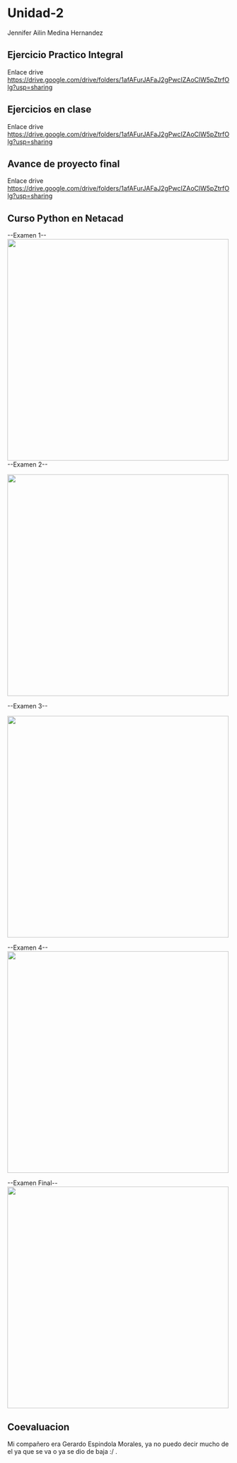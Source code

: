 # Unidad-2
Jennifer Ailin Medina Hernandez 

## Ejercicio Practico Integral
Enlace drive
https://drive.google.com/drive/folders/1afAFurJAFaJ2gPwcIZAoClW5pZtrfOlg?usp=sharing

## Ejercicios en clase
Enlace drive
https://drive.google.com/drive/folders/1afAFurJAFaJ2gPwcIZAoClW5pZtrfOlg?usp=sharing

## Avance de proyecto final
Enlace drive
https://drive.google.com/drive/folders/1afAFurJAFaJ2gPwcIZAoClW5pZtrfOlg?usp=sharing

## Curso Python en Netacad 

--Examen 1--
<br>
<img src="https://github.com/user-attachments/assets/40e214cf-2e6e-49a4-b005-b3b2f3f2f745" width="500"/>
<br>
--Examen 2--

<img src="https://github.com/user-attachments/assets/3155f90b-b80f-4b00-857e-83d4a5997b23" width="500"/>

--Examen 3--

<img src="https://github.com/user-attachments/assets/4af914fb-ef93-4aa4-b732-f135a3078c92" width="500"/>
<br>

--Examen 4--
<br>
<img src="https://github.com/user-attachments/assets/0c40dcc9-3ad2-4d2e-8bdc-d9c10241417d" width="500"/>
<br>

--Examen Final--
<br>
<img src="https://github.com/user-attachments/assets/81e4f8b0-2b3f-43e3-b377-227a2672b286" width="500"/>
<br>
## Coevaluacion 
Mi compañero era Gerardo Espindola Morales, ya no puedo decir mucho de el ya que se va o ya se dio de baja :/ .
